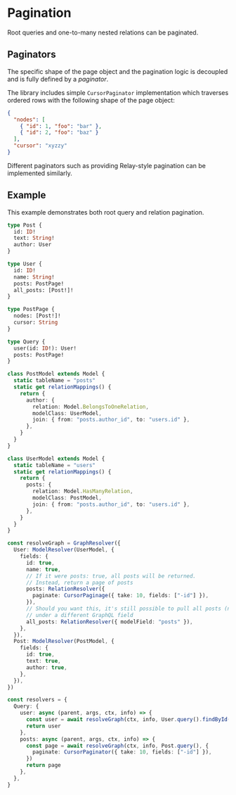 # Pagination

Root queries and one-to-many nested relations can be paginated.

## Paginators

The specific shape of the page object and the pagination logic is decoupled and is fully defined by a _paginator_.

The library includes simple `CursorPaginator` implementation which traverses ordered rows with the following shape of the page object:

```json
{
  "nodes": [
    { "id": 1, "foo": "bar" },
    { "id": 2, "foo": "baz" }
  ],
  "cursor": "xyzzy"
}
```

Different paginators such as providing Relay-style pagination can be implemented similarly.

## Example

This example demonstrates both root query and relation pagination.

```graphql
type Post {
  id: ID!
  text: String!
  author: User
}

type User {
  id: ID!
  name: String!
  posts: PostPage!
  all_posts: [Post!]!
}

type PostPage {
  nodes: [Post!]!
  cursor: String
}

type Query {
  user(id: ID!): User!
  posts: PostPage!
}
```

```ts
class PostModel extends Model {
  static tableName = "posts"
  static get relationMappings() {
    return {
      author: {
        relation: Model.BelongsToOneRelation,
        modelClass: UserModel,
        join: { from: "posts.author_id", to: "users.id" },
      },
    }
  }
}

class UserModel extends Model {
  static tableName = "users"
  static get relationMappings() {
    return {
      posts: {
        relation: Model.HasManyRelation,
        modelClass: PostModel,
        join: { from: "posts.author_id", to: "users.id" },
      },
    }
  }
}

const resolveGraph = GraphResolver({
  User: ModelResolver(UserModel, {
    fields: {
      id: true,
      name: true,
      // If it were posts: true, all posts will be returned.
      // Instead, return a page of posts
      posts: RelationResolver({
        paginate: CursorPaginage({ take: 10, fields: ["-id"] }),
      }),
      // Should you want this, it's still possible to pull all posts (non-paginated)
      // under a different GraphQL field
      all_posts: RelationResolver({ modelField: "posts" }),
    },
  }),
  Post: ModelResolver(PostModel, {
    fields: {
      id: true,
      text: true,
      author: true,
    },
  }),
})

const resolvers = {
  Query: {
    user: async (parent, args, ctx, info) => {
      const user = await resolveGraph(ctx, info, User.query().findById(args.id))
      return user
    },
    posts: async (parent, args, ctx, info) => {
      const page = await resolveGraph(ctx, info, Post.query(), {
        paginate: CursorPaginator({ take: 10, fields: ["-id"] }),
      })
      return page
    },
  },
}
```
